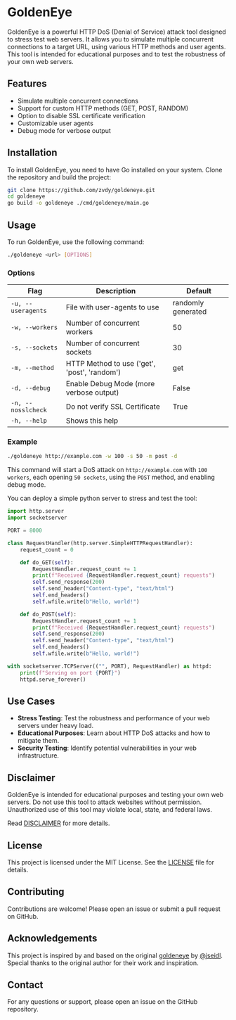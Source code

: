 # GoldenEye

GoldenEye is a powerful HTTP DoS (Denial of Service) attack tool designed to stress test web servers. It allows you to simulate multiple concurrent connections to a target URL, using various HTTP methods and user agents. This tool is intended for educational purposes and to test the robustness of your own web servers.

## Features

- Simulate multiple concurrent connections
- Support for custom HTTP methods (GET, POST, RANDOM)
- Option to disable SSL certificate verification
- Customizable user agents
- Debug mode for verbose output

## Installation

To install GoldenEye, you need to have Go installed on your system. Clone the repository and build the project:

```sh
git clone https://github.com/zvdy/goldeneye.git
cd goldeneye
go build -o goldeneye ./cmd/goldeneye/main.go
```

## Usage

To run GoldenEye, use the following command:

```sh
./goldeneye <url> [OPTIONS]
```

### Options

| Flag           | Description                                         | Default                  |
|----------------|-----------------------------------------------------|--------------------------|
| `-u, --useragents` | File with user-agents to use                         | randomly generated       |
| `-w, --workers`    | Number of concurrent workers                         | 50                       |
| `-s, --sockets`    | Number of concurrent sockets                         | 30                       |
| `-m, --method`     | HTTP Method to use ('get', 'post', 'random')         | get                      |
| `-d, --debug`      | Enable Debug Mode (more verbose output)              | False                    |
| `-n, --nosslcheck` | Do not verify SSL Certificate                        | True                     |
| `-h, --help`       | Shows this help                                      |                          |

### Example

```sh
./goldeneye http://example.com -w 100 -s 50 -m post -d
```

This command will start a DoS attack on `http://example.com` with `100 workers`, each opening `50 sockets`, using the `POST` method, and enabling debug mode.

You can deploy a simple python server to stress and test the tool:

```py
import http.server
import socketserver

PORT = 8000

class RequestHandler(http.server.SimpleHTTPRequestHandler):
    request_count = 0

    def do_GET(self):
        RequestHandler.request_count += 1
        print(f"Received {RequestHandler.request_count} requests")
        self.send_response(200)
        self.send_header("Content-type", "text/html")
        self.end_headers()
        self.wfile.write(b"Hello, world!")

    def do_POST(self):
        RequestHandler.request_count += 1
        print(f"Received {RequestHandler.request_count} requests")
        self.send_response(200)
        self.send_header("Content-type", "text/html")
        self.end_headers()
        self.wfile.write(b"Hello, world!")

with socketserver.TCPServer(("", PORT), RequestHandler) as httpd:
    print(f"Serving on port {PORT}")
    httpd.serve_forever()
```

## Use Cases

- **Stress Testing**: Test the robustness and performance of your web servers under heavy load.
- **Educational Purposes**: Learn about HTTP DoS attacks and how to mitigate them.
- **Security Testing**: Identify potential vulnerabilities in your web infrastructure.

## Disclaimer

GoldenEye is intended for educational purposes and testing your own web servers. Do not use this tool to attack websites without permission. Unauthorized use of this tool may violate local, state, and federal laws.

Read [DISCLAIMER](DISCLAIMER.md) for more details.

## License

This project is licensed under the MIT License. See the [LICENSE](LICENSE) file for details.

## Contributing

Contributions are welcome! Please open an issue or submit a pull request on GitHub.

## Acknowledgements
 
This project is inspired by and based on the original [goldeneye](https://github.com/jseidl/GoldenEye) by [@jseidl](https://github.com/jseidl/). Special thanks to the original author for their work and inspiration.

## Contact

For any questions or support, please open an issue on the GitHub repository.


